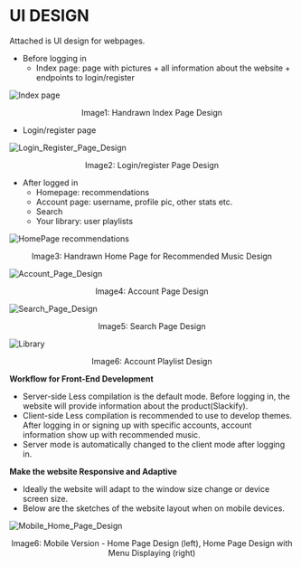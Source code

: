 # UI DESIGN

Attached is UI design for webpages.

- Before logging in
  - Index page: page with pictures + all information about the website + endpoints to login/register

![Index page](https://github.com/thuvu17/slackify/assets/70633148/fd787ec2-9340-4b45-b9ff-987b7656cc19)
<p align="center">
  Image1: Handrawn Index Page Design
</p>

  - Login/register page
  
![Login_Register_Page_Design](https://github.com/thuvu17/slackify/assets/71156345/325abade-f1f9-49f9-b236-e1afbea6bfab)
<p align="center">
  Image2: Login/register Page Design
</p>

- After logged in
  - Homepage: recommendations
  - Account page: username, profile pic, other stats etc.
  - Search
  - Your library: user playlists

![HomePage recommendations](https://github.com/thuvu17/slackify/assets/70633148/0bc70813-d4fa-4f20-b44a-a8d4929bda9b)
<p align="center">
  Image3: Handrawn Home Page for Recommended Music Design
</p>

![Account_Page_Design](https://github.com/thuvu17/slackify/assets/71156345/1914865a-bcd9-4485-8c73-f37f686a77a6)
<p align="center">
  Image4: Account Page Design
</p>

![Search_Page_Design](https://github.com/thuvu17/slackify/assets/71156345/612efea8-8383-439c-beef-92b8f894fbbf)
<p align="center">
  Image5: Search Page Design
</p>

![Library](https://github.com/thuvu17/slackify/assets/70633148/67e0a90a-7a71-42e1-8d1d-f257c709b26c)
<p align="center">
  Image6: Account Playlist Design
</p>

**Workflow for Front-End Development**
- Server-side Less compilation is the default mode. Before logging in, the website will provide information about the product(Slackify).
- Client-side Less compilation is recommended to use to develop themes. After logging in or signing up with specific accounts, account information show up with recommended music.
- Server mode is automatically changed to the client mode after logging in.

  

**Make the website Responsive and Adaptive**
- Ideally the website will adapt to the window size change or device screen size.
- Below are the sketches of the website layout when on mobile devices.

![Mobile_Home_Page_Design](https://github.com/thuvu17/slackify/assets/71156345/f0a031ff-1d83-42cc-aecc-b38cd9dbc8fc)
<p align="center">
  Image6: Mobile Version - Home Page Design (left), Home Page Design with Menu Displaying (right)
</p>
